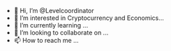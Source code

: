 - 👋 Hi, I’m @Levelcoordinator
- 👀 I’m interested in Cryptocurrency and Economics...
- 🌱 I’m currently learning ...
- 💞️ I’m looking to collaborate on ...
- 📫 How to reach me ...

<!---
Levelcoordinator/Levelcoordinator is a ✨ special ✨ repository because its `README.md` (this file) appears on your GitHub profile.
You can click the Preview link to take a look at your changes.
--->
